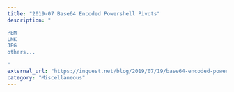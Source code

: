 ```yaml
---
title: "2019-07 Base64 Encoded Powershell Pivots"
description: "

PEM
LNK
JPG
others...

"
external_url: "https://inquest.net/blog/2019/07/19/base64-encoded-powershell-pivots"
category: "Miscellaneous"
---
```

